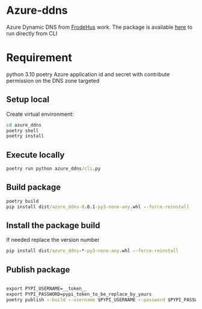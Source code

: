 # Azure-ddns
Azure Dynamic DNS from [FrodeHus](https://github.com/FrodeHus/azure-dyndns) work.
The package is available [here](https://pypi.org/project/azure-ddns/) to run directly from CLI


# Requirement

python 3.10
poetry
Azure application id and secret with contribute permission on the DNS zone targeted

## Setup local

Create virtual environment:

``` cmd
cd azure_ddns
poetry shell
poetry install
```

## Execute locally

``` cmd
poetry run python azure_ddns/cli.py
```

## Build package

``` cmd
poetry build
pip install dist/azure_ddns-0.0.1-py3-none-any.whl --force-reinstall
```
## Install the package build

If needed replace the version number

``` cmd
pip install dist/azure_ddns-*-py3-none-any.whl --force-reinstall
```

## Publish package

``` cmd

export PYPI_USERNAME=__token__
export PYPI_PASSWORD=pypi_token_to_be_replace_by_yours
poetry publish --build --username $PYPI_USERNAME --password $PYPI_PASSWORD
```